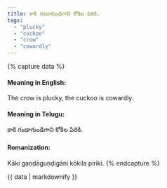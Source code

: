 ```yaml
---
title: కాకి గండాగుండిగాని కోకిల పిరికి.
tags:
  - "plucky"
  - "cuckoo"
  - "crow"
  - "cowardly"
---
```


{% capture data %}
#### Meaning in English:
The crow is plucky, the cuckoo is cowardly.

#### Meaning in Telugu:
కాకి గండాగుండిగాని కోకిల పిరికి.

#### Romanization:
Kāki gaṇḍāguṇḍigāni kōkila piriki.
{% endcapture %}

{{ data | markdownify }}

